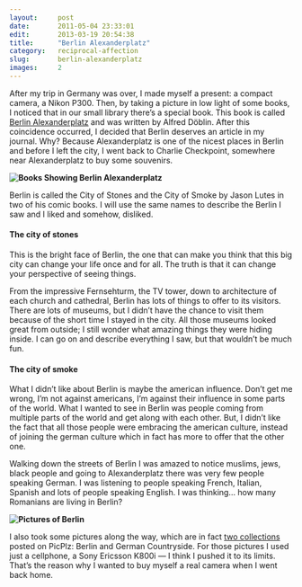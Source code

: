```yaml
---
layout:     post
date:       2011-05-04 23:33:01
edit:       2013-03-19 20:54:38
title:      "Berlin Alexanderplatz"
category:   reciprocal-affection
slug:       berlin-alexanderplatz
images:     2
---
```


After my trip in Germany was over, I made myself a present: a compact camera, a Nikon P300. Then, by taking a picture in low light of some books, I noticed that in our small library there’s a special book. This book is called [Berlin Alexanderplatz](http://en.wikipedia.org/wiki/Berlin_Alexanderplatz) and was written by Alfred Döblin. After this coincidence occurred, I decided that Berlin deserves an article in my journal. Why? Because Alexanderplatz is one of the nicest places in Berlin and before I left the city, I went back to Charlie Checkpoint, somewhere near Alexanderplatz to buy some souvenirs.

**![Books Showing Berlin Alexanderplatz](/images/berlin-book.jpg)**

Berlin is called the City of Stones and the City of Smoke by Jason Lutes in two of his comic books. I will use the same names to describe the Berlin I saw and I liked and somehow, disliked.

#### The city of stones

This is the bright face of Berlin, the one that can make you think that this big city can change your life once and for all. The truth is that it can change your perspective of seeing things.

From the impressive Fernsehturm, the TV tower, down to architecture of each church and cathedral, Berlin has lots of things to offer to its visitors. There are lots of museums, but I didn’t have the chance to visit them because of the short time I stayed in the city. All those museums looked great from outside; I still wonder what amazing things they were hiding inside. I can go on and describe everything I saw, but that wouldn’t be much fun.

#### The city of smoke

What I didn’t like about Berlin is maybe the american influence. Don’t get me wrong, I’m not against americans, I’m against their influence in some parts of the world. What I wanted to see in Berlin was people coming from multiple parts of the world and get along with each other. But, I didn’t like the fact that all those people were embracing the american culture, instead of joining the german culture which in fact has more to offer that the other one.

Walking down the streets of Berlin I was amazed to notice muslims, jews, black people and going to Alexanderplatz there was very few people speaking German. I was listening to people speaking French, Italian, Spanish and lots of people speaking English. I was thinking… how many Romanians are living in Berlin?

**![Pictures of Berlin](/images/berlin-grid.jpg)**

I also took some pictures along the way, which are in fact [two collections](/photo/picplz.html) posted on PicPlz: Berlin and German Countryside. For those pictures I used just a cellphone, a Sony Ericsson K800i — I think I pushed it to its limits. That’s the reason why I wanted to buy myself a real camera when I went back home.
